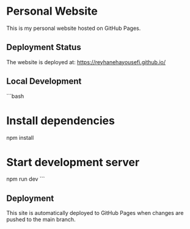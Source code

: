 # Personal Website

This is my personal website hosted on GitHub Pages.

## Deployment Status

The website is deployed at: https://reyhanehayousefi.github.io/

## Local Development

\`\`\`bash
# Install dependencies
npm install

# Start development server
npm run dev
\`\`\`

## Deployment

This site is automatically deployed to GitHub Pages when changes are pushed to the main branch.
